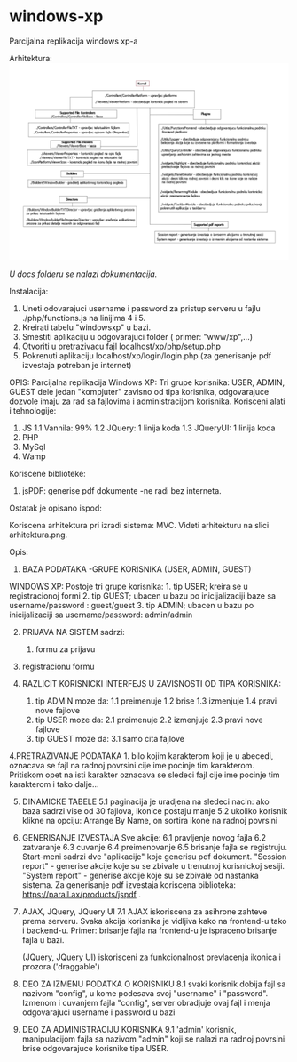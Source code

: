 # windows-xp
Parcijalna replikacija windows xp-a


Arhitektura:
![Alt text](arhitektura.png?raw=true "Title")


*U docs folderu se nalazi dokumentacija.*

Instalacija:
1. Uneti odovarajuci username i password za pristup serveru u fajlu ./php/functions.js na linijima 4 i 5.
2. Kreirati tabelu "windowsxp" u bazi.
3. Smestiti aplikaciju u odgovarajuci folder ( primer: "www/xp",...)
3. Otvoriti u pretrazivacu fajl localhost/xp/php/setup.php
4. Pokrenuti aplikaciju localhost/xp/login/login.php (za generisanje pdf izvestaja potreban je internet)


OPIS:
Parcijalna replikacija Windows XP:
Tri grupe korisnika: USER, ADMIN, GUEST dele jedan "kompjuter" zavisno od tipa korisnika, odgovarajuce dozvole imaju za rad sa fajlovima i administracijom korisnika.
Korisceni alati i tehnologije:
1. JS 
	1.1 Vannila: 99%
	1.2 JQuery: 1 linija koda
	1.3 JQueryUI: 1 linija koda 
2. PHP 
3. MySql
4. Wamp
		
Koriscene biblioteke:
1. jsPDF: generise pdf dokumente
	-ne radi bez interneta.
			
Ostatak je opisano ispod:

Koriscena arhitektura pri izradi sistema: MVC.
Videti arhitekturu na slici arhitektura.png.

Opis:

1. BAZA PODATAKA
	-GRUPE KORISNIKA (USER, ADMIN, GUEST)
	
WINDOWS XP:
Postoje tri grupe korisnika: 
	1. tip USER; kreira se u registracionoj formi
	2. tip GUEST; ubacen u bazu po inicijalizaciji baze sa username/password : guest/guest
	3. tip ADMIN; ubacen u bazu po inicijalizaciji sa username/password: admin/admin
	
2.  PRIJAVA NA SISTEM  sadrzi:
	1. formu za prijavu
  2. registracionu formu
	
3. RAZLICIT KORISNICKI INTERFEJS U ZAVISNOSTI OD TIPA KORISNIKA:
	1. tip ADMIN moze da:
		1.1 preimenuje 
		1.2 brise 
		1.3 izmenjuje 
		1.4 pravi nove fajlove
	2. tip USER moze da:
		2.1 preimenuje
		2.2 izmenjuje
		2.3 pravi nove fajlove
	3. tip GUEST moze da:
		3.1 samo cita fajlove
		
4.PRETRAZIVANJE PODATAKA 
	1. bilo kojim karakterom koji je u abecedi, oznacava se fajl na radnoj povrsini cije ime pocinje tim karakterom. 
  Pritiskom opet na isti karakter oznacava se sledeci fajl cije ime pocinje tim karakterom i tako dalje...
		
5. DINAMICKE TABELE
	5.1 paginacija je uradjena na sledeci nacin: ako baza sadrzi vise od 30 fajlova, ikonice postaju manje
	5.2 ukoliko korisnik klikne na opciju:
		Arrange By Name, on sortira ikone na radnoj povrsini

6. GENERISANJE IZVESTAJA
	Sve akcije:
	 6.1 pravljenje novog fajla
	 6.2 zatvaranje 
	 6.3 cuvanje
	 6.4 preimenovanje
	 6.5 brisanje fajla
	se registruju. Start-meni sadrzi dve "aplikacije" koje generisu pdf dokument.
	"Session report" - generise akcije koje su se zbivale u trenutnoj korisnickoj sesiji.
	"System report" - generise akcije koje su se zbivale od nastanka sistema.
	Za generisanje pdf izvestaja koriscena biblioteka: https://parall.ax/products/jspdf .
	
7. AJAX, JQuery, JQuery UI
	7.1 AJAX iskoriscena za asihrone zahteve prema serveru. Svaka akcija korisnika je vidljiva kako na frontend-u tako i backend-u. 
  Primer: brisanje fajla na frontend-u je ispraceno brisanje fajla u bazi.
  
	(JQuery, JQuery UI) iskorisceni za funkcionalnost prevlacenja ikonica i prozora ('draggable')
	
8. DEO ZA IZMENU PODATKA O KORISNIKU 
	8.1 svaki korisnik dobija fajl sa nazivom "config", u kome podesava svoj "username" i "password". Izmenom i cuvanjem fajla "config", server obradjuje ovaj fajl i menja odgovarajuci username i password u bazi
		
9. DEO ZA ADMINISTRACIJU KORISNIKA
	9.1 'admin' korisnik, manipulacijom fajla sa nazivom "admin" koji se nalazi na radnoj povrsini brise odgovarajuce korisnike tipa USER. 

	
